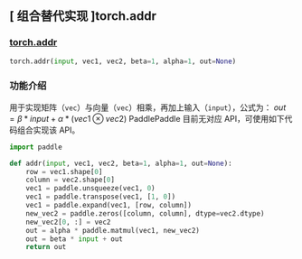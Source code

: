 ## [ 组合替代实现 ]torch.addr

### [torch.addr](https://pytorch.org/docs/stable/generated/torch.addr.html?highlight=addr#torch.addr)
```python
torch.addr(input, vec1, vec2, beta=1, alpha=1, out=None)
```

###  功能介绍
用于实现矩阵（`vec`）与向量（`vec`）相乘，再加上输入（`input`），公式为：
$out = β * input + α *  (vec1 ⊗ vec2)$
PaddlePaddle 目前无对应 API，可使用如下代码组合实现该 API。

```python
import paddle

def addr(input, vec1, vec2, beta=1, alpha=1, out=None):
    row = vec1.shape[0]
    column = vec2.shape[0]
    vec1 = paddle.unsqueeze(vec1, 0)
    vec1 = paddle.transpose(vec1, [1, 0])
    vec1 = paddle.expand(vec1, [row, column])
    new_vec2 = paddle.zeros([column, column], dtype=vec2.dtype)
    new_vec2[0, :] = vec2
    out = alpha * paddle.matmul(vec1, new_vec2)
    out = beta * input + out
    return out
```
